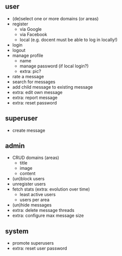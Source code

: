 ## user
* (de)select one or more domains (or areas)
* register
    * via Google
    * via Facebook
    * local (e.g. docent must be able to log in locally!)
* login
* logout
* manage profile
    * name
    * manage password (if local login?)
    * extra: pic?
* rate a message
* search for messages
* add child message to existing message
* extra: edit own message
* extra: report message
* extra: reset password

## superuser
* create message

## admin
* CRUD domains (areas)
    * title
    * image
    * content
* (un)block users
* unregister users
* fetch stats (extra: evolution over time)
    * least active users
    * users per area
* (un)hide messages
* extra: delete message threads
* extra: configure max message size

## system
* promote superusers
* extra: reset user password
